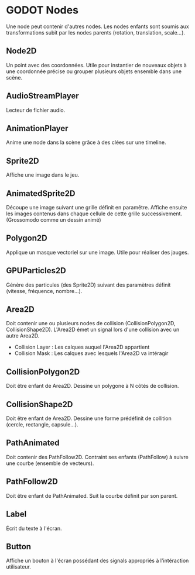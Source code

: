 # GODOT Nodes

Une node peut contenir d'autres nodes. 
Les nodes enfants sont soumis aux transformations 
subit par les nodes parents (rotation, translation, scale...).

## Node2D

Un point avec des coordonnées. 
Utile pour instantier de nouveaux objets à une coordonnée précise
ou grouper plusieurs objets ensemble dans une scène.

## AudioStreamPlayer

Lecteur de fichier audio.

## AnimationPlayer

Anime une node dans la scène grâce à des clées sur une timeline.

## Sprite2D

Affiche une image dans le jeu.

## AnimatedSprite2D

Découpe une image suivant une grille définit en paramêtre.
Affiche ensuite les images contenus dans chaque cellule 
de cette grille successivement. (Grossomodo comme un dessin animé)

## Polygon2D

Applique un masque vectoriel sur une image. Utile pour réaliser des jauges.

## GPUParticles2D

Génère des particules (des Sprite2D) suivant des paramètres définit (vitesse, fréquence, nombre...).

## Area2D

Doit contenir une ou plusieurs nodes de collision (CollisionPolygon2D, CollisionShape2D).
L'Area2D émet un signal lors d'une collision avec un autre Area2D.

- Collision Layer : Les calques auquel l'Area2D appartient
- Collision Mask : Les calques avec lesquels l'Area2D va intéragir

## CollisionPolygon2D

Doit être enfant de Area2D. Dessine un polygone à N côtés de collision.

## CollisionShape2D

Doit être enfant de Area2D. Dessine une forme prédéfinit de collition (cercle, rectangle, capsule...).

## PathAnimated

Doit contenir des PathFollow2D. Contraint ses enfants (PathFollow) à suivre une courbe (ensemble de vecteurs).

## PathFollow2D

Doit être enfant de PathAnimated. Suit la courbe définit par son parent.

## Label

Écrit du texte à l'écran.

## Button

Affiche un bouton à l'écran possédant des signals appropriés à l'intéraction utilisateur.
